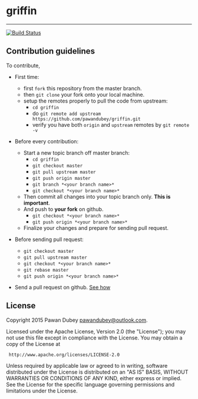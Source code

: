 # griffin
****
[![Build Status](https://travis-ci.org/pawandubey/griffin.svg)](https://travis-ci.org/pawandubey/griffin)

## Contribution guidelines
To contribute, 
* First time:
	* first `fork` this repository from the master branch.
    * then `git clone` your fork onto your local machine.
    * setup the remotes properly to pull the code from upstream:
        * `cd griffin`
        * do `git remote add upstream https://github.com/pawandubey/griffin.git`
        * verify you have both `origin` and `upstream` remotes by `git remote -v` 

* Before every contribution:
    * Start a new topic branch off master branch:
        * `cd griffin`
        * `git checkout master`
        * `git pull upstream master`
        * `git push origin master`
        * `git branch *<your branch name>*`
        * `git checkout *<your branch name>*`
    * Then commit all changes into your topic branch only. **This is important**.
    * And push to **your fork** on github. 
        * `git checkout *<your branch name>*`
        * `git push origin *<your branch name>*` 
    * Finalize your changes and prepare for sending pull request.

* Before sending pull request:
    * `git checkout master`
    * `git pull upstream master`
    * `git checkout *<your branch name>*`
    * `git rebase master`
    * `git push origin *<your branch name>*`
* Send a pull request on github. [See how](https://help.github.com/articles/using-pull-requests/)

## License
Copyright 2015 Pawan Dubey pawandubey@outlook.com.

Licensed under the Apache License, Version 2.0 (the "License");
you may not use this file except in compliance with the License.
You may obtain a copy of the License at

     http://www.apache.org/licenses/LICENSE-2.0

Unless required by applicable law or agreed to in writing, software
distributed under the License is distributed on an "AS IS" BASIS,
WITHOUT WARRANTIES OR CONDITIONS OF ANY KIND, either express or implied.
See the License for the specific language governing permissions and
limitations under the License.

